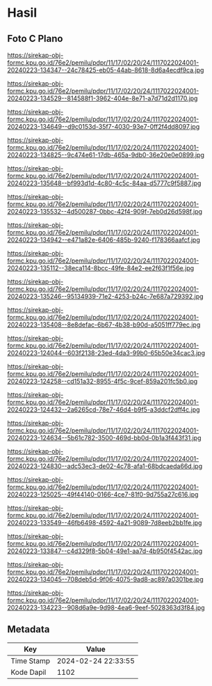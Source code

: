 # Hasil

## Foto C Plano

https://sirekap-obj-formc.kpu.go.id/76e2/pemilu/pdpr/11/17/02/20/24/1117022024001-20240223-134347--24c78425-eb05-44ab-8618-8d6a4ecdf9ca.jpg

https://sirekap-obj-formc.kpu.go.id/76e2/pemilu/pdpr/11/17/02/20/24/1117022024001-20240223-134529--814588f1-3962-404e-8e71-a7d71d2d1170.jpg

https://sirekap-obj-formc.kpu.go.id/76e2/pemilu/pdpr/11/17/02/20/24/1117022024001-20240223-134649--d9c0153d-35f7-4030-93e7-0ff2f4dd8097.jpg

https://sirekap-obj-formc.kpu.go.id/76e2/pemilu/pdpr/11/17/02/20/24/1117022024001-20240223-134825--9c474e61-17db-465a-9db0-36e20e0e0899.jpg

https://sirekap-obj-formc.kpu.go.id/76e2/pemilu/pdpr/11/17/02/20/24/1117022024001-20240223-135648--bf993d1d-4c80-4c5c-84aa-d5777c9f5887.jpg

https://sirekap-obj-formc.kpu.go.id/76e2/pemilu/pdpr/11/17/02/20/24/1117022024001-20240223-135532--4d500287-0bbc-42f4-909f-7eb0d26d598f.jpg

https://sirekap-obj-formc.kpu.go.id/76e2/pemilu/pdpr/11/17/02/20/24/1117022024001-20240223-134942--e471a82e-6406-485b-9240-f178366aafcf.jpg

https://sirekap-obj-formc.kpu.go.id/76e2/pemilu/pdpr/11/17/02/20/24/1117022024001-20240223-135112--38eca114-8bcc-49fe-84e2-ee2f63f1f56e.jpg

https://sirekap-obj-formc.kpu.go.id/76e2/pemilu/pdpr/11/17/02/20/24/1117022024001-20240223-135246--95134939-71e2-4253-b24c-7e687a729392.jpg

https://sirekap-obj-formc.kpu.go.id/76e2/pemilu/pdpr/11/17/02/20/24/1117022024001-20240223-135408--8e8defac-6b67-4b38-b90d-a5051ff779ec.jpg

https://sirekap-obj-formc.kpu.go.id/76e2/pemilu/pdpr/11/17/02/20/24/1117022024001-20240223-124044--603f2138-23ed-4da3-99b0-65b50e34cac3.jpg

https://sirekap-obj-formc.kpu.go.id/76e2/pemilu/pdpr/11/17/02/20/24/1117022024001-20240223-124258--cd151a32-8955-4f5c-9cef-859a201fc5b0.jpg

https://sirekap-obj-formc.kpu.go.id/76e2/pemilu/pdpr/11/17/02/20/24/1117022024001-20240223-124432--2a6265cd-78e7-46d4-b9f5-a3ddcf2dff4c.jpg

https://sirekap-obj-formc.kpu.go.id/76e2/pemilu/pdpr/11/17/02/20/24/1117022024001-20240223-124634--5b61c782-3500-469d-bb0d-0b1a3f443f31.jpg

https://sirekap-obj-formc.kpu.go.id/76e2/pemilu/pdpr/11/17/02/20/24/1117022024001-20240223-124830--adc53ec3-de02-4c78-afa1-68bdcaeda66d.jpg

https://sirekap-obj-formc.kpu.go.id/76e2/pemilu/pdpr/11/17/02/20/24/1117022024001-20240223-125025--49f44140-0166-4ce7-81f0-9d755a27c616.jpg

https://sirekap-obj-formc.kpu.go.id/76e2/pemilu/pdpr/11/17/02/20/24/1117022024001-20240223-133549--46fb6498-4592-4a21-9089-7d8eeb2bb1fe.jpg

https://sirekap-obj-formc.kpu.go.id/76e2/pemilu/pdpr/11/17/02/20/24/1117022024001-20240223-133847--c4d329f8-5b04-49e1-aa7d-4b950f4542ac.jpg

https://sirekap-obj-formc.kpu.go.id/76e2/pemilu/pdpr/11/17/02/20/24/1117022024001-20240223-134045--708deb5d-9f06-4075-9ad8-ac897a0301be.jpg

https://sirekap-obj-formc.kpu.go.id/76e2/pemilu/pdpr/11/17/02/20/24/1117022024001-20240223-134223--908d6a9e-9d98-4ea6-9eef-5028363d3f84.jpg


## Metadata

| Key        | Value               |
| ---------- | ------------------- |
| Time Stamp | 2024-02-24 22:33:55 |
| Kode Dapil | 1102                |




